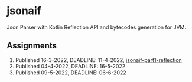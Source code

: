 # jsonaif

Json Parser with Kotlin Reflection API and bytecodes generation for JVM.

## Assignments

1. Published 16-3-2022, DEADLINE: 11-4-2022, [jsonaif-part1-reflection](assignments/jsonaif-part1-reflection.md)
2. Published 04-4-2022, DEADLINE: 16-5-2022
3. Published 09-5-2022, DEADLINE: 06-6-2022
